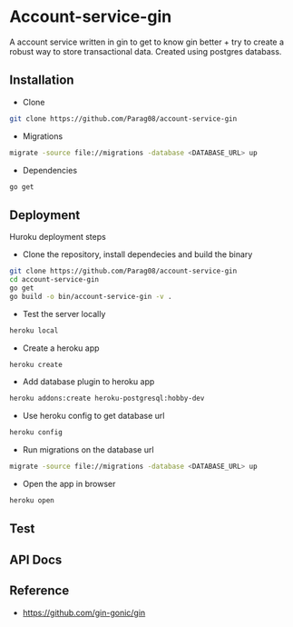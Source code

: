 # Account-service-gin

A account service written in gin to get to know gin better + try to create a robust way to store transactional data. Created using postgres databass.

## Installation

* Clone

```bash
git clone https://github.com/Parag08/account-service-gin
```

* Migrations

```bash
migrate -source file://migrations -database <DATABASE_URL> up
```

* Dependencies

```bash
go get
```

## Deployment

Huroku deployment steps

- Clone the repository, install dependecies and build the binary

```bash
git clone https://github.com/Parag08/account-service-gin
cd account-service-gin
go get
go build -o bin/account-service-gin -v .
```

- Test the server locally

```bash
heroku local
```

- Create a heroku app

```bash
heroku create
```

- Add database plugin to heroku app

```bash
heroku addons:create heroku-postgresql:hobby-dev
```

- Use heroku config to get database url

```bash
heroku config
```

- Run migrations on the database url

```bash
migrate -source file://migrations -database <DATABASE_URL> up
```

- Open the app in browser

```bash
heroku open
```

## Test

## API Docs

## Reference

- https://github.com/gin-gonic/gin

